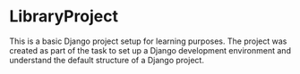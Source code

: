 # LibraryProject

This is a basic Django project setup for learning purposes. The project was created as part of the task to set up a Django development environment and understand the default structure of a Django project.
